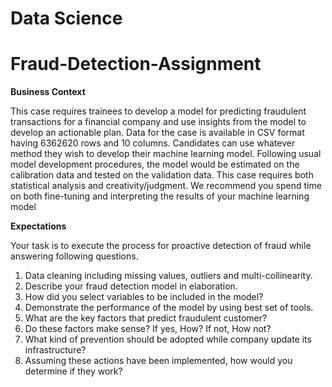 # Data Science

# Fraud-Detection-Assignment

**Business Context**

This case requires trainees to develop a model for predicting fraudulent transactions for a 
financial company and use insights from the model to develop an actionable plan. Data for the 
case is available in CSV format having 6362620 rows and 10 columns.
Candidates can use whatever method they wish to develop their machine learning model. 
Following usual model development procedures, the model would be estimated on the 
calibration data and tested on the validation data. This case requires both statistical analysis and 
creativity/judgment. We recommend you spend time on both fine-tuning and interpreting the 
results of your machine learning model

**Expectations**

Your task is to execute the process for proactive detection of fraud while answering following 
questions.
1. Data cleaning including missing values, outliers and multi-collinearity. 
2. Describe your fraud detection model in elaboration. 
3. How did you select variables to be included in the model?
4. Demonstrate the performance of the model by using best set of tools. 
5. What are the key factors that predict fraudulent customer? 
6. Do these factors make sense? If yes, How? If not, How not? 
7. What kind of prevention should be adopted while company update its infrastructure?
8. Assuming these actions have been implemented, how would you determine if they work?
